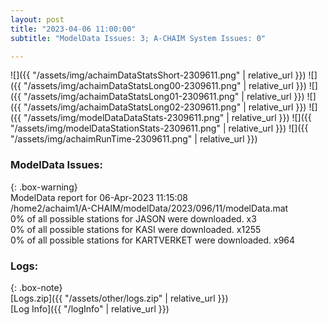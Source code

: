 ```yaml
---
layout: post
title: "2023-04-06 11:00:00"
subtitle: "ModelData Issues: 3; A-CHAIM System Issues: 0"

---
```


![]({{ "/assets/img/achaimDataStatsShort-2309611.png" | relative_url }})
![]({{ "/assets/img/achaimDataStatsLong00-2309611.png" | relative_url }})
![]({{ "/assets/img/achaimDataStatsLong01-2309611.png" | relative_url }})
![]({{ "/assets/img/achaimDataStatsLong02-2309611.png" | relative_url }})
![]({{ "/assets/img/modelDataDataStats-2309611.png" | relative_url }})
![]({{ "/assets/img/modelDataStationStats-2309611.png" | relative_url }})
![]({{ "/assets/img/achaimRunTime-2309611.png" | relative_url }})


### ModelData Issues:  
  
{: .box-warning}  
 ModelData report for 06-Apr-2023 11:15:08   
 /home2/achaim1/A-CHAIM/modelData/2023/096/11/modelData.mat   
 0% of all possible stations for JASON were downloaded. x3   
 0% of all possible stations for KASI were downloaded. x1255   
 0% of all possible stations for KARTVERKET were downloaded. x964   
  


### Logs:  
  
{: .box-note}  
[Logs.zip]({{ "/assets/other/logs.zip" | relative_url }})  
[Log Info]({{ "/logInfo" | relative_url }})  
